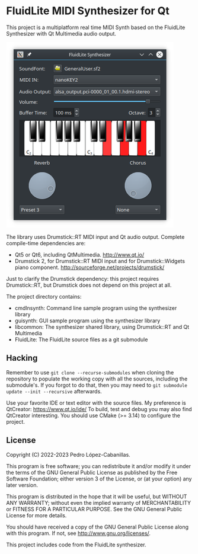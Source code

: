FluidLite MIDI Synthesizer for Qt
=================================

This project is a multiplatform real time MIDI Synth based on the FluidLite Synthesizer with Qt Multimedia audio output.

![Screenshot](screenshot.png)

The library uses Drumstick::RT MIDI input and Qt audio output. Complete compile-time dependencies are:
* Qt5 or Qt6, including QtMultimedia. http://www.qt.io/
* Drumstick 2, for Drumstick::RT MIDI input and for Drumstick::Widgets piano component. http://sourceforge.net/projects/drumstick/

Just to clarify the Drumstick dependency: this project requires Drumstick::RT, but Drumstick does not depend on this project at all.

The project directory contains:
* cmdlnsynth: Command line sample program using the synthesizer library
* guisynth: GUI sample program using the synthesizer library
* libcommon: The synthesizer shared library, using Drumstick::RT and Qt Multimedia
* FluidLite: The FluidLite source files as a git submodule

Hacking
-------

Remember to use `git clone --recurse-submodules` when cloning the repository to populate the working copy with all the sources, including the submodule's.
If you forgot to do that, then you may need to `git submodule update --init --recursive` afterwards.

Use your favorite IDE or text editor with the source files. My preference is QtCreator: https://www.qt.io/ide/
To build, test and debug you may also find QtCreator interesting. You should use CMake (>= 3.14) to configure the project.

License
-------

Copyright (C) 2022-2023 Pedro López-Cabanillas.

This program is free software; you can redistribute it and/or modify
it under the terms of the GNU General Public License as published by
the Free Software Foundation; either version 3 of the License, or
(at your option) any later version.

This program is distributed in the hope that it will be useful,
but WITHOUT ANY WARRANTY; without even the implied warranty of
MERCHANTABILITY or FITNESS FOR A PARTICULAR PURPOSE.  See the
GNU General Public License for more details.

You should have received a copy of the GNU General Public License
along with this program. If not, see <http://www.gnu.org/licenses/>.

This project includes code from the FluidLite synthesizer.
